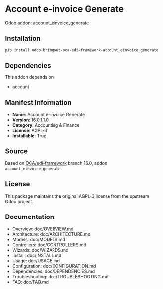 # Account e-invoice Generate

Odoo addon: account_einvoice_generate

## Installation

```bash
pip install odoo-bringout-oca-edi-framework-account_einvoice_generate
```

## Dependencies

This addon depends on:
- account

## Manifest Information

- **Name**: Account e-invoice Generate
- **Version**: 16.0.1.1.0
- **Category**: Accounting & Finance
- **License**: AGPL-3
- **Installable**: True

## Source

Based on [OCA/edi-framework](https://github.com/OCA/edi-framework) branch 16.0, addon `account_einvoice_generate`.

## License

This package maintains the original AGPL-3 license from the upstream Odoo project.

## Documentation

- Overview: doc/OVERVIEW.md
- Architecture: doc/ARCHITECTURE.md
- Models: doc/MODELS.md
- Controllers: doc/CONTROLLERS.md
- Wizards: doc/WIZARDS.md
- Install: doc/INSTALL.md
- Usage: doc/USAGE.md
- Configuration: doc/CONFIGURATION.md
- Dependencies: doc/DEPENDENCIES.md
- Troubleshooting: doc/TROUBLESHOOTING.md
- FAQ: doc/FAQ.md
